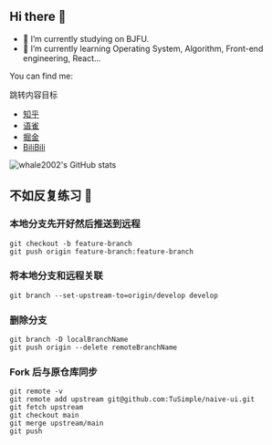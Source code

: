 ## Hi there 👋

- 🔭 I’m currently studying on BJFU.
- 🌱 I’m currently learning Operating System, Algorithm, Front-end engineering, React... 

You can find me:

<span id="jump">跳转内容目标</span>


- [知乎](https://www.zhihu.com/people/whale2002)
- [语雀](https://www.yuque.com/whale2002)
- [掘金](https://juejin.cn/user/598555237295264)
- [BiliBili](https://space.bilibili.com/401694598)


![whale2002's GitHub stats](https://github-readme-stats.vercel.app/api?username=whale2002&show_icons=true)


## 不如反复练习 :memo:
### 本地分支先开好然后推送到远程
```shell
git checkout -b feature-branch                   
git push origin feature-branch:feature-branch
```

### 将本地分支和远程关联
```shell
git branch --set-upstream-to=origin/develop develop
```

### 删除分支
```shell
git branch -D localBranchName
git push origin --delete remoteBranchName
```

### Fork 后与原仓库同步
```shell
git remote -v
git remote add upstream git@github.com:TuSimple/naive-ui.git
git fetch upstream
git checkout main
git merge upstream/main
git push
```

